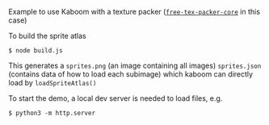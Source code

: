 Example to use Kaboom with a texture packer ([`free-tex-packer-core`](https://www.npmjs.com/package/free-tex-packer-core) in this case)

To build the sprite atlas

```
$ node build.js
```

This generates a `sprites.png` (an image containing all images) `sprites.json` (contains data of how to load each subimage) which kaboom can directly load by `loadSpriteAtlas()`

To start the demo, a local dev server is needed to load files, e.g.
```
$ python3 -m http.server
```
